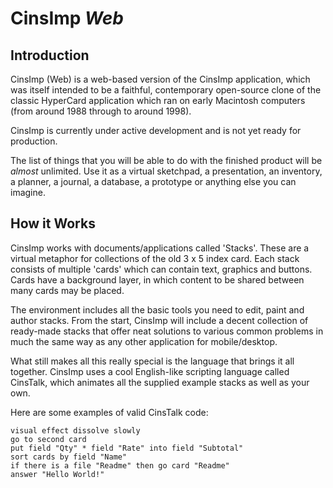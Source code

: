 CinsImp _Web_
=============

Introduction
------------
CinsImp (Web) is a web-based version of the CinsImp application, which was itself intended to be a faithful, contemporary open-source clone of the classic HyperCard application which ran on early Macintosh computers (from around 1988 through to around 1998).

CinsImp is currently under active development and is not yet ready for production.

The list of things that you will be able to do with the finished product will be _almost_ unlimited.  Use it as a virtual sketchpad, a presentation, an inventory, a planner, a journal, a database, a prototype or anything else you can imagine.

How it Works
------------
CinsImp works with documents/applications called 'Stacks'.  These are a virtual metaphor for collections of the old 3 x 5 index card.  Each stack consists of multiple 'cards' which can contain text, graphics and buttons.  Cards have a background layer, in which content to be shared between many cards may be placed.

The environment includes all the basic tools you need to edit, paint and author stacks.  From the start, CinsImp will include a decent collection of ready-made stacks that offer neat solutions to various common problems in much the same way as any other application for mobile/desktop.

What still makes all this really special is the language that brings it all together.  CinsImp uses a cool English-like scripting language called CinsTalk, which animates all the supplied example stacks as well as your own.

Here are some examples of valid CinsTalk code:

    visual effect dissolve slowly
    go to second card
    put field "Qty" * field "Rate" into field "Subtotal"
    sort cards by field "Name"
    if there is a file "Readme" then go card "Readme"
    answer "Hello World!"
